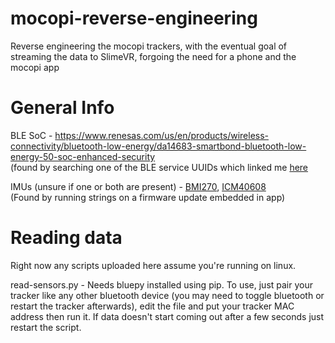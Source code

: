# mocopi-reverse-engineering
Reverse engineering the mocopi trackers, with the eventual goal of streaming the data to SlimeVR, forgoing the need for a phone and the mocopi app

# General Info
BLE SoC - https://www.renesas.com/us/en/products/wireless-connectivity/bluetooth-low-energy/da14683-smartbond-bluetooth-low-energy-50-soc-enhanced-security \
(found by searching one of the BLE service UUIDs which linked me [here](http://bbs.eeworld.com.cn/thread-822943-1-1.html)

IMUs (unsure if one or both are present) - [BMI270](https://www.bosch-sensortec.com/media/boschsensortec/downloads/product_flyer/bst-bmi270-fl000.pdf), [ICM40608](https://static6.arrow.com/aropdfconversion/c4a55e5ba65360490f9914c80186aa28bc5c3857/icm-40608.pdf)\
(Found by running strings on a firmware update embedded in app)


# Reading data
Right now any scripts uploaded here assume you're running on linux. 

read-sensors.py - Needs bluepy installed using pip. To use, just pair your tracker like any other bluetooth device (you may need to toggle bluetooth or restart the tracker afterwards), edit the file and put your tracker MAC address then run it. If data doesn't start coming out after a few seconds just restart the script.
